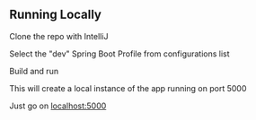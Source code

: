 ## Running Locally
Clone the repo with IntelliJ

Select the "dev" Spring Boot Profile from configurations list

Build and run

This will create a local instance of the app running on port 5000

Just go on [localhost:5000](http://localhost:5000)